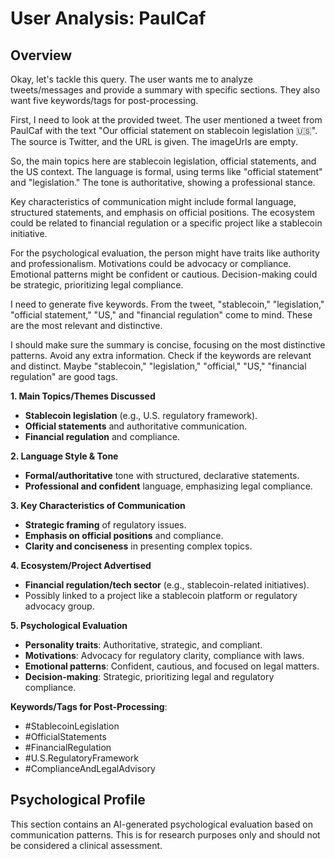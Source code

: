 # User Analysis: PaulCaf

## Overview

<think>
Okay, let's tackle this query. The user wants me to analyze tweets/messages and provide a summary with specific sections. They also want five keywords/tags for post-processing. 

First, I need to look at the provided tweet. The user mentioned a tweet from PaulCaf with the text "Our official statement on stablecoin legislation 🇺🇸". The source is Twitter, and the URL is given. The imageUrls are empty.

So, the main topics here are stablecoin legislation, official statements, and the US context. The language is formal, using terms like "official statement" and "legislation." The tone is authoritative, showing a professional stance. 

Key characteristics of communication might include formal language, structured statements, and emphasis on official positions. The ecosystem could be related to financial regulation or a specific project like a stablecoin initiative. 

For the psychological evaluation, the person might have traits like authority and professionalism. Motivations could be advocacy or compliance. Emotional patterns might be confident or cautious. Decision-making could be strategic, prioritizing legal compliance.

I need to generate five keywords. From the tweet, "stablecoin," "legislation," "official statement," "US," and "financial regulation" come to mind. These are the most relevant and distinctive.

I should make sure the summary is concise, focusing on the most distinctive patterns. Avoid any extra information. Check if the keywords are relevant and distinct. Maybe "stablecoin," "legislation," "official," "US," "financial regulation" are good tags.
</think>

**1. Main Topics/Themes Discussed**  
- **Stablecoin legislation** (e.g., U.S. regulatory framework).  
- **Official statements** and authoritative communication.  
- **Financial regulation** and compliance.  

**2. Language Style & Tone**  
- **Formal/authoritative** tone with structured, declarative statements.  
- **Professional and confident** language, emphasizing legal compliance.  

**3. Key Characteristics of Communication**  
- **Strategic framing** of regulatory issues.  
- **Emphasis on official positions** and compliance.  
- **Clarity and conciseness** in presenting complex topics.  

**4. Ecosystem/Project Advertised**  
- **Financial regulation/tech sector** (e.g., stablecoin-related initiatives).  
- Possibly linked to a project like a stablecoin platform or regulatory advocacy group.  

**5. Psychological Evaluation**  
- **Personality traits**: Authoritative, strategic, and compliant.  
- **Motivations**: Advocacy for regulatory clarity, compliance with laws.  
- **Emotional patterns**: Confident, cautious, and focused on legal matters.  
- **Decision-making**: Strategic, prioritizing legal and regulatory compliance.  

**Keywords/Tags for Post-Processing**:  
- #StablecoinLegislation  
- #OfficialStatements  
- #FinancialRegulation  
- #U.S.RegulatoryFramework  
- #ComplianceAndLegalAdvisory

## Psychological Profile

This section contains an AI-generated psychological evaluation based on communication patterns. This is for research purposes only and should not be considered a clinical assessment.